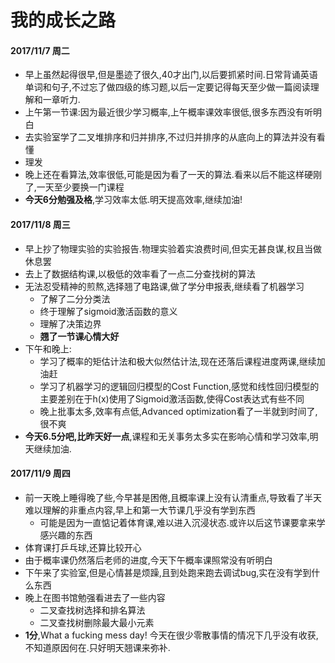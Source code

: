 # 我的成长之路

#### 2017/11/7  周二

* 早上虽然起得很早,但是墨迹了很久,40才出门,以后要抓紧时间.日常背诵英语单词和句子,不过忘了做四级的练习题,以后一定要记得每天至少做一篇阅读理解和一章听力.
* 上午第一节课:因为最近很少学习概率,上午概率课效率很低,很多东西没有听明白
* 去实验室学了二叉堆排序和归并排序,不过归并排序的从底向上的算法并没有看懂
* 理发
* 晚上还在看算法,效率很低,可能是因为看了一天的算法.看来以后不能这样硬刚了,一天至少要换一门课程
* **今天6分勉强及格**,学习效率太低.明天提高效率,继续加油!

#### 2017/11/8 周三

* 早上抄了物理实验的实验报告.物理实验着实浪费时间,但实无甚良谋,权且当做休息罢
* 去上了数据结构课,以极低的效率看了一点二分查找树的算法
* 无法忍受精神的煎熬,选择翘了电路课,做了学分申报表,继续看了机器学习
    * 了解了二分分类法
    * 终于理解了sigmoid激活函数的意义
    * 理解了决策边界
    * **翘了一节课心情大好**
* 下午和晚上:
    * 学习了概率的矩估计法和极大似然估计法,现在还落后课程进度两课,继续加油赶
    * 学习了机器学习的逻辑回归模型的Cost Function,感觉和线性回归模型的主要差别在于h(x)使用了Sigmoid激活函数,使得Cost表达式有些不同
    * 晚上批事太多,效率有点低,Advanced optimization看了一半就到时间了,很不爽
* **今天6.5分吧,比昨天好一点**,课程和无关事务太多实在影响心情和学习效率,明天继续加油.

#### 2017/11/9 周四

* 前一天晚上睡得晚了些,今早甚是困倦,且概率课上没有认清重点,导致看了半天难以理解的非重点内容,早上和第一大节课几乎没有学到东西
    * 可能是因为一直惦记着体育课,难以进入沉浸状态.或许以后这节课要拿来学感兴趣的东西
* 体育课打乒乓球,还算比较开心
* 由于概率课仍然落后老师的进度,今天下午概率课照常没有听明白
* 下午来了实验室,但是心情甚是烦躁,且到处跑来跑去调试bug,实在没有学到什么东西
* 晚上在图书馆勉强看进去了一些内容
    * 二叉查找树选择和排名算法
    * 二叉查找树删除最大最小元素
* **1分**,What a fucking mess day! 今天在很少零散事情的情况下几乎没有收获,不知道原因何在.只好明天翘课来弥补.